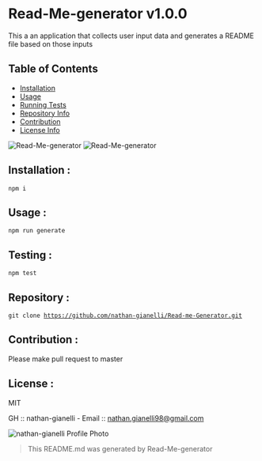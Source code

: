 

# Read-Me-generator v1.0.0

This a an application that collects user input data and generates a README file based on those inputs

## Table of Contents
- [Installation](#Installation)
- [Usage](#Usage)
- [Running Tests](#Testing)
- [Repository Info](#Repository)
- [Contribution](#Contribution)
- [License Info](#License)

![Read-Me-generator](https://img.shields.io/badge/License-MIT-blue)
![Read-Me-generator](https://img.shields.io/badge/ReadMeGenerator-1.0.0-green)
## Installation : 
<code>npm i</code>

## Usage : 
<code>npm run generate</code>

## Testing :
<code>npm test</code>

## Repository :
<code>git clone https://github.com/nathan-gianelli/Read-me-Generator.git</code>

## Contribution :
Please make pull request to master

## License :
MIT

GH :: nathan-gianelli - Email :: nathan.gianelli98@gmail.com

![nathan-gianelli Profile Photo](https://github.com/nathan-gianelli.png)

> This README.md was generated by Read-Me-generator
  